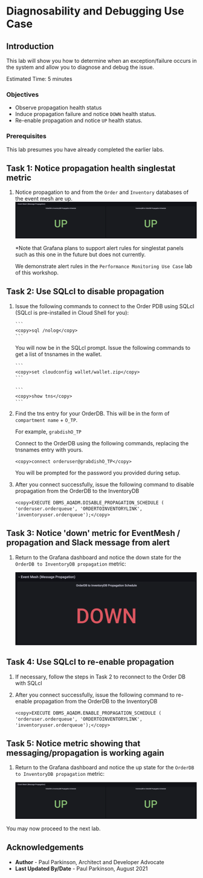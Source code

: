 # Diagnosability and Debugging Use Case

## Introduction

This lab will show you how to determine when an exception/failure occurs in the system and allow you to diagnose and debug the issue.

Estimated Time:  5 minutes

### Objectives

-   Observe propagation health status
-   Induce propagation failure and notice `DOWN` health status.
-   Re-enable propagation and notice `UP` health status.
  
  
### Prerequisites

This lab presumes you have already completed the earlier labs.

## Task 1: Notice propagation health singlestat metric

1. Notice propagation to and from the `Order` and `Inventory` databases of the event mesh are up.
  ![Propagation Setup](images/propagationup.png " ")
     
    *Note that Grafana plans to support alert rules for singlestat panels such as this one in the future but does not currently.
     
    We demonstrate alert rules in the `Performance Monitoring Use Case` lab of this workshop.

## Task 2: Use SQLcl to disable propagation

1. Issue the following commands to connect to the Order PDB using SQLcl (SQLcl is pre-installed in Cloud Shell for you):

       ```
       <copy>sql /nolog</copy>
       ```

      You will now be in the SQLcl prompt. Issue the following commands to get a list of tnsnames in the wallet.
       
       ```
       <copy>set cloudconfig wallet/wallet.zip</copy>
       ```

       ```
       <copy>show tns</copy>
       ```
       
2.   Find the tns entry for your OrderDB. This will be in the form of `compartment name` + `O_TP`. 
      
      For example, `grabdishO_TP`
       
      Connect to the OrderDB using the following commands, replacing the tnsnames entry with yours.

       ```
       <copy>connect orderuser@grabdishO_TP</copy>
       ```
     You will be prompted for the password you provided during setup.
     
3.    After you connect successfully, issue the following command to disable propagation from the OrderDB to the InventoryDB

       ```
       <copy>EXECUTE DBMS_AQADM.DISABLE_PROPAGATION_SCHEDULE ( 'orderuser.orderqueue', 'ORDERTOINVENTORYLINK', 'inventoryuser.orderqueue');</copy>
       ```

## Task 3: Notice 'down' metric for EventMesh / propagation and Slack message from alert

1. Return to the Grafana dashboard and notice the down state for the `OrderDB to InventoryDB propagation` metric:

     ![Propagation Down](images/propagationdown.png " ")


## Task 4: Use SQLcl to re-enable propagation


1.  If necessary, follow the steps in Task 2 to reconnect to the Order DB with SQLcl
     
2.    After you connect successfully, issue the following command to re-enable propagation from the OrderDB to the InventoryDB

       ```
       <copy>EXECUTE DBMS_AQADM.ENABLE_PROPAGATION_SCHEDULE ( 'orderuser.orderqueue', 'ORDERTOINVENTORYLINK', 'inventoryuser.orderqueue');</copy>
       ```


## Task 5: Notice metric showing that messaging/propagation is working again

1. Return to the Grafana dashboard and notice the up state for the `OrderDB to InventoryDB propagation` metric:

     ![Propagation Up](images/propagationup.png " ")

   
You may now proceed to the next lab.

## Acknowledgements
* **Author** - Paul Parkinson, Architect and Developer Advocate
* **Last Updated By/Date** - Paul Parkinson, August 2021
